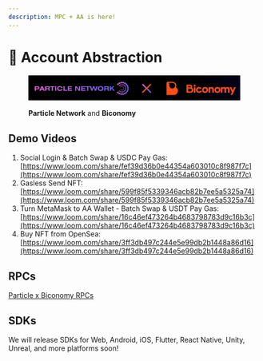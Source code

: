 ```yaml
---
description: MPC + AA is here!
---
```


# 💫 Account Abstraction

<figure><img src="../../.gitbook/assets/69e684bf-ac31-4cca-b637-a6bf6880a148.jpeg" alt=""><figcaption><p><strong>Particle Network</strong> and <strong>Biconomy</strong></p></figcaption></figure>

## Demo Videos

1. Social Login & Batch Swap & USDC Pay Gas: [https://www.loom.com/share/fef39d36b0e44354a603010c8f987f7c](https://www.loom.com/share/fef39d36b0e44354a603010c8f987f7c)
2. Gasless Send NFT: [https://www.loom.com/share/599f85f5339346acb82b7ee5a5325a74](https://www.loom.com/share/599f85f5339346acb82b7ee5a5325a74)
3. Turn MetaMask to AA Wallet - Batch Swap & USDT Pay Gas: [https://www.loom.com/share/16c46ef473264b4683798783d9c16b3c](https://www.loom.com/share/16c46ef473264b4683798783d9c16b3c)
4. Buy NFT from OpenSea: [https://www.loom.com/share/3ff3db497c244e5e99db2b1448a86d16](https://www.loom.com/share/3ff3db497c244e5e99db2b1448a86d16)

## RPCs

[Particle x Biconomy RPCs ](../node-service/evm-chains-api/account-abstraction-rpc.md)

## SDKs

We will release SDKs for Web, Android, iOS, Flutter, React Native, Unity, Unreal, and more platforms soon!
